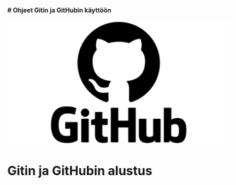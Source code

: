 **# Ohjeet Gitin ja GitHubin käyttöön**

![](https://github.com/JoonaToivanen/ohjeett/blob/main/GitHub-logo.png)

# Gitin ja GitHubin alustus
